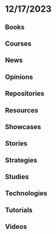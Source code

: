 # 12/17/2023

## Books

## Courses

## News

## Opinions

## Repositories

## Resources

## Showcases

## Stories

## Strategies

## Studies

## Technologies

## Tutorials

## Videos
